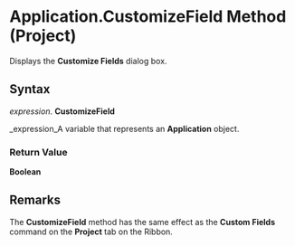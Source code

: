 
# Application.CustomizeField Method (Project)

Displays the  **Customize Fields** dialog box.


## Syntax

 _expression_. **CustomizeField**

 _expression_A variable that represents an  **Application** object.


### Return Value

 **Boolean**


## Remarks

The  **CustomizeField** method has the same effect as the **Custom Fields** command on the **Project** tab on the Ribbon.


